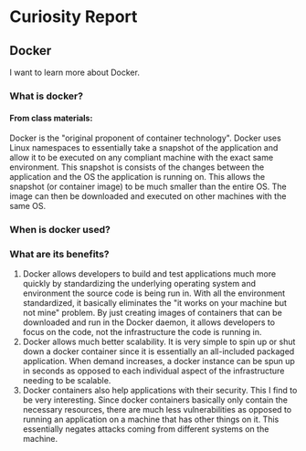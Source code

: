 # Curiosity Report

## Docker
I want to learn more about Docker.

### What is docker?
#### From class materials:
Docker is the "original proponent of container technology".
Docker uses Linux namespaces to essentially take a snapshot of the application and allow it to be executed on any compliant machine with the exact same environment.
This snapshot is consists of the changes between the application and the OS the application is running on. This allows the snapshot (or container image) to be much smaller than the entire OS. The image can then be downloaded and executed on other machines with the same OS.

### When is docker used?

### What are its benefits?
1) Docker allows developers to build and test applications much more quickly by standardizing the underlying operating system and environment the source code is being run in. With all the environment standardized, it basically eliminates the "it works on your machine but not mine" problem. By just creating images of containers that can be downloaded and run in the Docker daemon, it allows developers to focus on the code, not the infrastructure the code is running in.
2) Docker allows much better scalability. It is very simple to spin up or shut down a docker container since it is essentially an all-included packaged application. When demand increases, a docker instance can be spun up in seconds as opposed to each individual aspect of the infrastructure needing to be scalable.
3) Docker containers also help applications with their security. This I find to be very interesting. Since docker containers basically only contain the necessary resources, there are much less vulnerabilities as opposed to running an application on a machine that has other things on it. This essentially negates attacks coming from different systems on the machine.